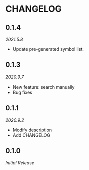 # CHANGELOG

## 0.1.4

*2021.5.8*
- Update pre-generated symbol list.

## 0.1.3

*2020.9.7*
- New feature: search manually
- Bug fixes

## 0.1.1

*2020.9.2*
- Modify description
- Add CHANGELOG

## 0.1.0

*Initial Release*